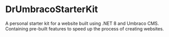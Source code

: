 # DrUmbracoStarterKit
A personal starter kit for a website built using .NET 8 and Umbraco CMS. Containing pre-built features to speed up the process of creating websites.